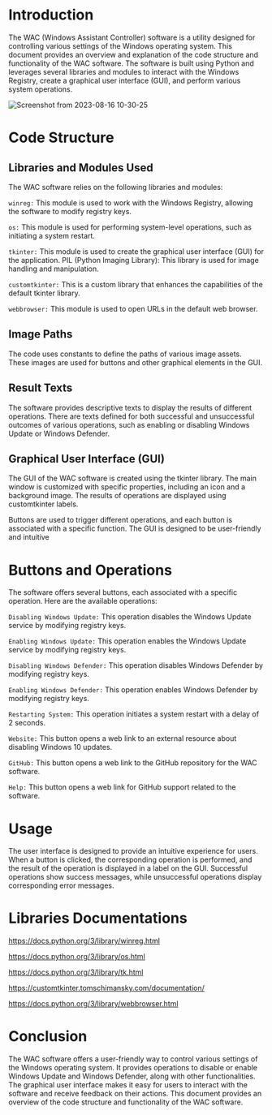 # Introduction
The WAC (Windows Assistant Controller) software is a utility designed for controlling various settings of the Windows operating system. This document provides an overview and explanation of the code structure and functionality of the WAC software. 
The software is built using Python and leverages several libraries and modules to interact with the Windows Registry, create a graphical user interface (GUI), and perform various system operations.

![Screenshot from 2023-08-16 10-30-25](https://github.com/adel-bz/WAC/assets/45201934/7d724078-74f5-4139-8cbc-24571075ce8b)



# Code Structure
## Libraries and Modules Used
The WAC software relies on the following libraries and modules:

`winreg:` This module is used to work with the Windows Registry, allowing the software to modify registry keys.

`os:` This module is used for performing system-level operations, such as initiating a system restart.

`tkinter:` This module is used to create the graphical user interface (GUI) for the application.
PIL (Python Imaging Library): This library is used for image handling and manipulation.

`customtkinter:` This is a custom library that enhances the capabilities of the default tkinter library.

`webbrowser:` This module is used to open URLs in the default web browser.

## Image Paths
The code uses constants to define the paths of various image assets. These images are used for buttons and other graphical elements in the GUI.

## Result Texts
The software provides descriptive texts to display the results of different operations. There are texts defined for both successful and unsuccessful outcomes of various operations, such as enabling or disabling Windows Update or Windows Defender.

## Graphical User Interface (GUI)
The GUI of the WAC software is created using the tkinter library. The main window is customized with specific properties, including an icon and a background image. The results of operations are displayed using customtkinter labels. 

Buttons are used to trigger different operations, and each button is associated with a specific function. The GUI is designed to be user-friendly and intuitive

# Buttons and Operations
The software offers several buttons, each associated with a specific operation. Here are the available operations:

`Disabling Windows Update:` This operation disables the Windows Update service by modifying registry keys.

`Enabling Windows Update:` This operation enables the Windows Update service by modifying registry keys.

`Disabling Windows Defender:` This operation disables Windows Defender by modifying registry keys.

`Enabling Windows Defender:` This operation enables Windows Defender by modifying registry keys.

`Restarting System:` This operation initiates a system restart with a delay of 2 seconds.

`Website:` This button opens a web link to an external resource about disabling Windows 10 updates.

`GitHub:` This button opens a web link to the GitHub repository for the WAC software.

`Help:` This button opens a web link for GitHub support related to the software.

# Usage
The user interface is designed to provide an intuitive experience for users. When a button is clicked, the corresponding operation is performed, and the result of the operation is displayed in a label on the GUI. Successful operations show success messages, while unsuccessful operations display corresponding error messages.

# Libraries Documentations

https://docs.python.org/3/library/winreg.html

https://docs.python.org/3/library/os.html

https://docs.python.org/3/library/tk.html

https://customtkinter.tomschimansky.com/documentation/

https://docs.python.org/3/library/webbrowser.html

# Conclusion
The WAC software offers a user-friendly way to control various settings of the Windows operating system. It provides operations to disable or enable Windows Update and Windows Defender, along with other functionalities. The graphical user interface makes it easy for users to interact with the software and receive feedback on their actions. This document provides an overview of the code structure and functionality of the WAC software.
